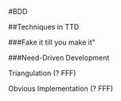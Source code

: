 

#BDD


##Techniques in TTD

###Fake it till you make it"


###Need-Driven Development

Triangulation (? FFF)

Obvious Implementation (? FFF)
